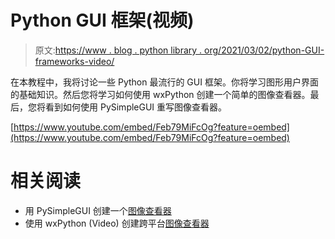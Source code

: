 # Python GUI 框架(视频)

> 原文:[https://www . blog . python library . org/2021/03/02/python-GUI-frameworks-video/](https://www.blog.pythonlibrary.org/2021/03/02/python-gui-frameworks-video/)

在本教程中，我将讨论一些 Python 最流行的 GUI 框架。你将学习图形用户界面的基础知识。然后您将学习如何使用 wxPython 创建一个简单的图像查看器。最后，您将看到如何使用 PySimpleGUI 重写图像查看器。

[https://www.youtube.com/embed/Feb79MiFcOg?feature=oembed](https://www.youtube.com/embed/Feb79MiFcOg?feature=oembed)

# 相关阅读

*   用 PySimpleGUI 创建一个[图像查看器](https://www.blog.pythonlibrary.org/2021/02/16/creating-an-image-viewer-with-pysimplegui/)
*   使用 wxPython (Video) 创建跨平台[图像查看器](https://www.blog.pythonlibrary.org/2020/05/20/creating-a-cross-platform-image-viewer-with-wxpython-video/)